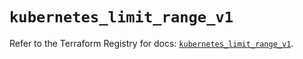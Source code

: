 # `kubernetes_limit_range_v1`

Refer to the Terraform Registry for docs: [`kubernetes_limit_range_v1`](https://registry.terraform.io/providers/hashicorp/kubernetes/2.33.0/docs/resources/limit_range_v1).
